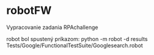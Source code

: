 # robotFW
 
Vypracovanie zadania RPAchallenge

robot bol spustený príkazom:
     python -m robot -d results Tests/Google/FunctionalTestSuite/Googlesearch.robot
